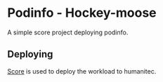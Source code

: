 # Podinfo - Hockey-moose

A simple score project deploying podinfo.

## Deploying

[Score](https://score.dev/) is used to deploy the workload to humanitec.
